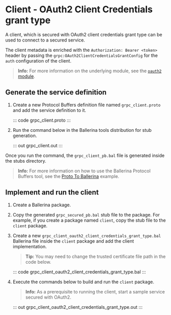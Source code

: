 # Client - OAuth2 Client Credentials grant type

A client, which is secured with OAuth2 client credentials grant type can be used to connect to a secured service.

The client metadata is enriched with the `Authorization: Bearer <token>` header by passing the `grpc:OAuth2ClientCredentialsGrantConfig` for the `auth` configuration of the client.

>**Info:** For more information on the underlying module, see the [`oauth2` module](https://lib.ballerina.io/ballerina/oauth2/latest).

## Generate the service definition

1. Create a new Protocol Buffers definition file named `grpc_client.proto` and add the service definition to it.

    ::: code grpc_client.proto :::

2. Run the command below in the Ballerina tools distribution for stub generation.

    ::: out grpc_client.out :::

Once you run the command, the `grpc_client_pb.bal` file is generated inside the stubs directory.

>**Info:** For more information on how to use the Ballerina Protocol Buffers tool, see the [Proto To Ballerina](https://ballerina.io/learn/by-example/proto-to-ballerina.html) example.

## Implement and run the client

1. Create a Ballerina package.
   
2. Copy the generated `grpc_secured_pb.bal` stub file to the package. For example, if you create a package named `client`, copy the stub file to the `client` package.

3. Create a new `grpc_client_oauth2_client_credentials_grant_type.bal` Ballerina file inside the `client` package and add the client implementation.

    >**Tip:** You may need to change the trusted certificate file path in the code below.

   ::: code grpc_client_oauth2_client_credentials_grant_type.bal :::

4. Execute the commands below to build and run the `client` package.

    >**Info:** As a prerequisite to running the client, start a sample service secured with OAuth2.

   ::: out grpc_client_oauth2_client_credentials_grant_type.out :::